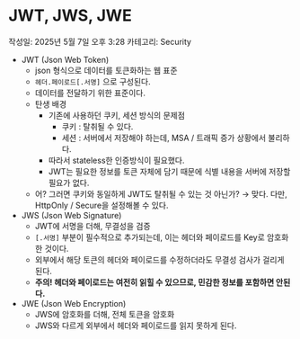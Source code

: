 # JWT, JWS, JWE

작성일: 2025년 5월 7일 오후 3:28
카테고리: Security

- JWT (Json Web Token)
    - json 형식으로 데이터를 토큰화하는 웹 표준
    - `헤더.페이로드[.서명]` 으로 구성된다.
    - 데이터를 전달하기 위한 표준이다.
    - 탄생 배경
        - 기존에 사용하던 쿠키, 세션 방식의 문제점
            - 쿠키 : 탈취될 수 있다.
            - 세션 : 서버에서 저장해야 하는데, MSA / 트래픽 증가 상황에서 불리하다.
        - 따라서 stateless한 인증방식이 필요했다.
        - JWT는 필요한 정보를 토큰 자체에 담기 때문에 식별 내용을 서버에 저장할 필요가 없다.
    - 어? 그러면 쿠키와 동일하게 JWT도 탈취될 수 있는 것 아닌가?
    → 맞다. 다만, HttpOnly / Secure을 설정해볼 수 있다.
- JWS (Json Web Signature)
    - JWT에 서명을 더해, 무결성을 검증
    - `[.서명]` 부분이 필수적으로 추가되는데, 이는 헤더와 페이로드를 Key로 암호화한 것이다.
    - 외부에서 해당 토큰의 헤더와 페이로드를 수정하더라도 무결성 검사가 걸리게 된다.
    - **주의! 헤더와 페이로드는 여전히 읽힐 수 있으므로, 민감한 정보를 포함하면 안된다.**
- JWE (Json Web Encryption)
    - JWS에 암호화를 더해, 전체 토큰을 암호화
    - JWS와 다르게 외부에서 헤더와 페이로드를 읽지 못하게 된다.